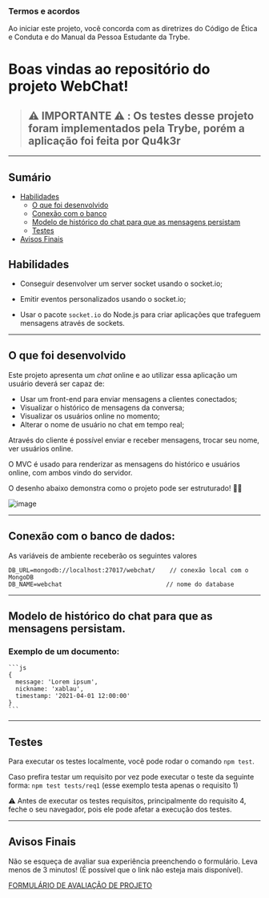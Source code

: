 ### Termos e acordos

Ao iniciar este projeto, você concorda com as diretrizes do Código de Ética e Conduta e do Manual da Pessoa Estudante da Trybe.

# Boas vindas ao repositório do projeto WebChat!

> ## ⚠️ IMPORTANTE ⚠️ : Os testes desse projeto foram implementados pela Trybe, porém a aplicação foi feita por Qu4k3r

---

## Sumário

- [Habilidades](#habilidades)
  - [O que foi desenvolvido](#o-que-foi-ser-desenvolvido)
  - [Conexão com o banco](#conexão-com-o-banco)
  - [Modelo de histórico do chat para que as mensagens persistam](#)
  - [Testes](#)
- [Avisos Finais](#avisos-finais)

## Habilidades

- Conseguir desenvolver um server socket usando o socket.io;

- Emitir eventos personalizados usando o socket.io;

- Usar o pacote `socket.io` do Node.js para criar aplicações que trafeguem mensagens através de sockets.

---

## O que foi desenvolvido
Este projeto apresenta um _chat_ online e ao utilizar essa aplicação um usuário deverá ser capaz de:

 - Usar um front-end para enviar mensagens a clientes conectados;
 - Visualizar o histórico de mensagens da conversa;
 - Visualizar os usuários online no momento;
 - Alterar o nome de usuário no chat em tempo real;

 Através do cliente é possível enviar e receber mensagens, trocar seu nome, ver usuários online.

O MVC é usado para renderizar as mensagens do histórico e usuários online, com ambos vindo do servidor.

O desenho abaixo demonstra como o projeto pode ser estruturado! 🧑‍🎨

![image](./exemplo.png)

---

## Conexão com o banco de dados:
As variáveis de ambiente receberão os seguintes valores

```
DB_URL=mongodb://localhost:27017/webchat/    // conexão local com o MongoDB
DB_NAME=webchat                             // nome do database
```

---

## Modelo de histórico do chat para que as mensagens persistam.

### Exemplo de um documento:
    ```js
    {
      message: 'Lorem ipsum',
      nickname: 'xablau',
      timestamp: '2021-04-01 12:00:00'
    }
    ```

---

## Testes

Para executar os testes localmente, você pode rodar o comando `npm test`.

Caso prefira testar um requisito por vez pode executar o teste da seguinte forma: `npm test tests/req1` (esse exemplo testa apenas o requisito 1)

⚠️ Antes de executar os testes requisitos, principalmente do requisito 4, feche o seu navegador, pois ele pode afetar a execução dos testes.

---

## Avisos Finais

Não se esqueça de avaliar sua experiência preenchendo o formulário. Leva menos de 3 minutos! (É possível que o link não esteja mais disponível).

[FORMULÁRIO DE AVALIAÇÃO DE PROJETO](https://be-trybe.typeform.com/to/ZTeR4IbH)
